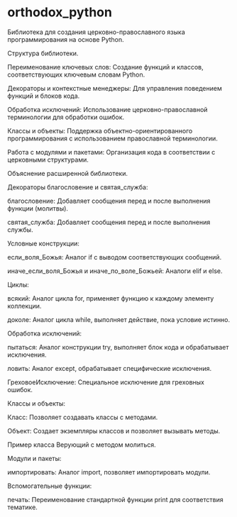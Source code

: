 # orthodox_python
Библиотека для создания церковно-православного языка программирования на основе Python.

Структура библиотеки.



Переименование ключевых слов: Создание функций и классов, соответствующих ключевым словам Python.

Декораторы и контекстные менеджеры: Для управления поведением функций и блоков кода.

Обработка исключений: Использование церковно-православной терминологии для обработки ошибок.

Классы и объекты: Поддержка объектно-ориентированного программирования с использованием православной терминологии.

Работа с модулями и пакетами: Организация кода в соответствии с церковными структурами.


  
Объяснение расширенной библиотеки.





Декораторы благословение и святая_служба:


благословение: Добавляет сообщения перед и после выполнения функции (молитвы).

святая_служба: Добавляет сообщения перед и после выполнения службы.



  
Условные конструкции:


если_воля_Божья: Аналог if с выводом соответствующих сообщений.

иначе_если_воля_Божья и иначе_по_воле_Божьей: Аналоги elif и else.



  
Циклы:


всякий: Аналог цикла for, применяет функцию к каждому элементу коллекции.

доколе: Аналог цикла while, выполняет действие, пока условие истинно.



  
Обработка исключений:


пытаться: Аналог конструкции try, выполняет блок кода и обрабатывает исключения.

ловить: Аналог except, обрабатывает специфические исключения.

ГреховоеИсключение: Специальное исключение для греховных ошибок.



  
Классы и объекты:


Класс: Позволяет создавать классы с методами.

Объект: Создает экземпляры классов и позволяет вызывать методы.

Пример класса Верующий с методом молиться.



  
Модули и пакеты:


импортировать: Аналог import, позволяет импортировать модули.



  
Вспомогательные функции:


печать: Переименование стандартной функции print для соответствия тематике.
